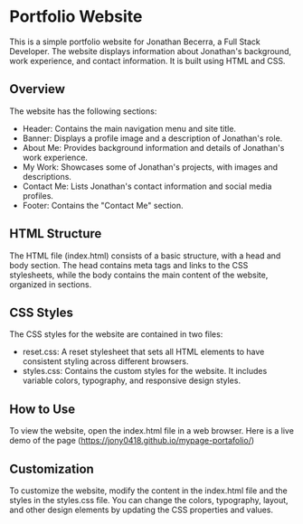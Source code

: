 # Portfolio Website

This is a simple portfolio website for Jonathan Becerra, a Full Stack Developer. The website displays information about Jonathan's background, work experience, and contact information. It is built using HTML and CSS.

## Overview
The website has the following sections:

- Header: Contains the main navigation menu and site title.
- Banner: Displays a profile image and a description of Jonathan's role.
- About Me: Provides background information and details of Jonathan's work experience.
- My Work: Showcases some of Jonathan's projects, with images and descriptions.
- Contact Me: Lists Jonathan's contact information and social media profiles.
- Footer: Contains the "Contact Me" section.

## HTML Structure
The HTML file (index.html) consists of a basic structure, with a head and body section. The head contains meta tags and links to the CSS stylesheets, while the body contains the main content of the website, organized in sections.

## CSS Styles
The CSS styles for the website are contained in two files:

- reset.css: A reset stylesheet that sets all HTML elements to have consistent styling across different browsers.
- styles.css: Contains the custom styles for the website. It includes variable colors, typography, and responsive design styles.

## How to Use
To view the website, open the index.html file in a web browser. Here is a live demo of the page (https://jony0418.github.io/mypage-portafolio/)

## Customization
To customize the website, modify the content in the index.html file and the styles in the styles.css file. You can change the colors, typography, layout, and other design elements by updating the CSS properties and values.